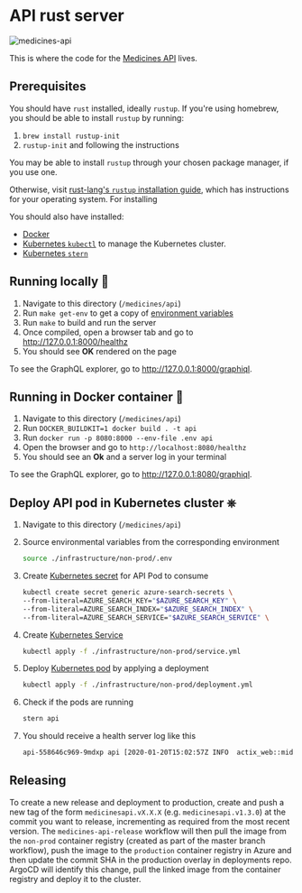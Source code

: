# API rust server

![medicines-api](https://github.com/MHRA/products/workflows/medicines-api-master/badge.svg)

This is where the code for the [Medicines API](https://medicines.api.mhra.gov.uk/graphiql) lives.

## Prerequisites

You should have `rust` installed, ideally `rustup`.
If you're using homebrew, you should be able to install `rustup` by running:

1. `brew install rustup-init`
2. `rustup-init` and following the instructions

You may be able to install `rustup` through your chosen package manager, if you use one.

Otherwise, visit [rust-lang's `rustup` installation guide][rustup install], which has instructions for your operating system.
For installing

You should also have installed:

- [Docker][docker install]
- [Kubernetes `kubectl`][kubernetes install] to manage the Kubernetes cluster.
- [Kubernetes `stern`][stern]

## Running locally 🦀

1. Navigate to this directory (`/medicines/api`)
2. Run `make get-env` to get a copy of [environment variables](../../docs/principles/config.md)
3. Run `make` to build and run the server
4. Once compiled, open a browser tab and go to http://127.0.0.1:8000/healthz
5. You should see **OK** rendered on the page

To see the GraphQL explorer, go to http://127.0.0.1:8000/graphiql.

## Running in Docker container 🐳

1. Navigate to this directory (`/medicines/api`)
2. Run `DOCKER_BUILDKIT=1 docker build . -t api`
3. Run `docker run -p 8080:8000 --env-file .env api`
4. Open the browser and go to `http://localhost:8080/healthz`
5. You should see an **Ok** and a server log in your terminal

To see the GraphQL explorer, go to http://127.0.0.1:8080/graphiql.

## Deploy API pod in Kubernetes cluster ⎈

1. Navigate to this directory (`/medicines/api`)
2. Source environmental variables from the corresponding environment

   ```sh
   source ./infrastructure/non-prod/.env
   ```

3. Create [Kubernetes secret][kubernetes secret] for API Pod to consume

   ```sh
   kubectl create secret generic azure-search-secrets \
   --from-literal=AZURE_SEARCH_KEY="$AZURE_SEARCH_KEY" \
   --from-literal=AZURE_SEARCH_INDEX="$AZURE_SEARCH_INDEX" \
   --from-literal=AZURE_SEARCH_SERVICE="$AZURE_SEARCH_SERVICE" \
   ```

4. Create [Kubernetes Service][kubernetes service]

   ```sh
   kubectl apply -f ./infrastructure/non-prod/service.yml
   ```

5. Deploy [Kubernetes pod][kubernetes pod] by applying a deployment

   ```sh
   kubectl apply -f ./infrastructure/non-prod/deployment.yml
   ```

6. Check if the pods are running

   ```sh
   stern api
   ```

7. You should receive a health server log like this

   ```sh
   api-558646c969-9mdxp api [2020-01-20T15:02:57Z INFO  actix_web::middleware::logger] 10.244.1.1:51524 "GET /healthz HTTP/1.1" 200 2 "-" "kube-probe/1.14" 0.000059
   ```

[rustup install]: https://www.rust-lang.org/tools/install "Install Rust - Rust Programming Language"
[docker install]: https://docs.docker.com/install/ "Install Docker"
[kubernetes install]: https://kubernetes.io/docs/tasks/tools/install-kubectl/ "Install Kubernetes"
[stern]: https://github.com/wercker/stern "Stern - GitHub"
[kubernetes service]: https://kubernetes.io/docs/concepts/services-networking/service/ "Service - Kubernetes Documentation"
[kubernetes pod]: https://kubernetes.io/docs/concepts/workloads/pods/pod/ "Pod - Kubernetes Documentation"
[kubernetes secret]: https://kubernetes.io/docs/concepts/configuration/secret/ "Secret - Kubernetes Documentation"

## Releasing

To create a new release and deployment to production, create and push a new tag of the form `medicinesapi.vX.X.X` (e.g. `medicinesapi.v1.3.0`) at the commit you want to release, incrementing as required from the most recent version. The `medicines-api-release` workflow will then pull the image from the `non-prod` container registry (created as part of the master branch workflow), push the image to the `production` container registry in Azure and then update the commit SHA in the production overlay in deployments repo. ArgoCD will identify this change, pull the linked image from the container registry and deploy it to the cluster.

